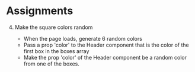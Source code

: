 # Assignments

4. Make the square colors random
 
   - When the page loads, generate 6 random colors
   - Pass a prop 'color' to the Header component that is the color of the first box in the boxes array
   - Make the prop 'color' of the Header component be a random color from one of the boxes.
